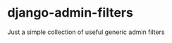 django-admin-filters
====================

Just a simple collection of useful generic admin filters

